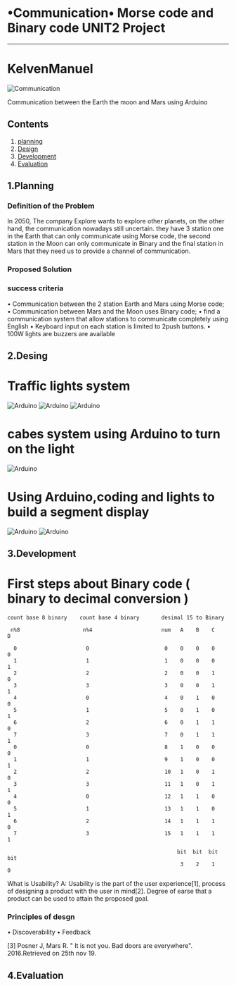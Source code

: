 # •Communication• Morse code and Binary code UNIT2 Project
-------------------------------------------------------------
# KelvenManuel 

![Communication](jaesta.jpg)

Communication between the Earth the moon and Mars using Arduino 

Contents
---------
  1. [planning](#Planning)
  2. [Design](#Design)
  3. [Development](#Development)
  4. [Evaluation](#Evaluation)
  
 1.Planning 
 -------------
 
 ### Definition of the Problem 
 In 2050, The company Explore wants to explore other planets, on the other hand, the communication nowadays still uncertain. they have 3 station one in the Earth that can only communicate using Morse code, the second station in the Moon can only communicate in Binary and the final station in Mars that they need us to provide a channel of communication. 
 
 ### Proposed Solution 
 
 ### success criteria
 
 • Communication between the 2 station Earth and Mars using Morse code; 
 • Communication between Mars and the Moon uses Binary code;
 • find a communication system that allow stations to communicate completely using English 
 • Keyboard input on each station is limited to 2push buttons. 
 • 100W lights are buzzers are available 
 
 
 2.Desing
 ----------
# Traffic lights system 
![Arduino](luz1.jpg)
![Arduino](luz2.jpg)
![Arduino](luz3.jpg)

# cabes system using Arduino to turn on the light 
![Arduino](ARD3.jpg)

# Using Arduino,coding and lights to build a segment display 
![Arduino](lights1.jpeg)
![Arduino](lights2.jpeg)
 
 3.Development 
 --------------
 
 # First steps about Binary code ( binary to decimal conversion ) 
 ```
 count base 8 binary    count base 4 binary       desimal 15 to Binary 
 
  n%8                    n%4                      num   A    B    C    D 
  
   0                      0                        0    0    0    0    0
   1                      1                        1    0    0    0    1
   2                      2                        2    0    0    1    0
   3                      3                        3    0    0    1    1 
   4                      0                        4    0    1    0    0
   5                      1                        5    0    1    0    1 
   6                      2                        6    0    1    1    0
   7                      3                        7    0    1    1    1
   0                      0                        8    1    0    0    0 
   1                      1                        9    1    0    0    1
   2                      2                        10   1    0    1    0 
   3                      3                        11   1    0    1    1 
   4                      0                        12   1    1    0    0
   5                      1                        13   1    1    0    1
   6                      2                        14   1    1    1    0 
   7                      3                        15   1    1    1    1 
   
                                                       bit  bit  bit  bit 
                                                        3    2    1    0 
```
What is Usability?
A: Usability is the part of the user experience[1], process of designing a product with the user in mind[2]. Degree of earse that a product can be used to attain the proposed goal. 

### Principles of desgn 
• Discoverability
• Feedback 


[3] Posner J, Mars R. " It is not you. Bad doors are everywhere". 2016.Retrieved on 25th nov 19.
   
 4.Evaluation 
 --------------
 
 
 
### 


